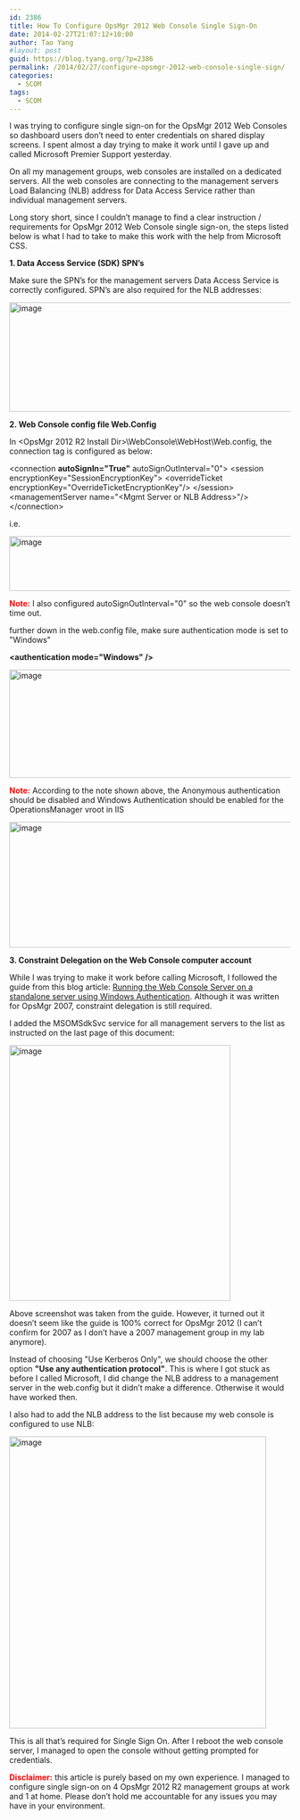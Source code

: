 ```yaml
---
id: 2386
title: How To Configure OpsMgr 2012 Web Console Single Sign-On
date: 2014-02-27T21:07:12+10:00
author: Tao Yang
#layout: post
guid: https://blog.tyang.org/?p=2386
permalink: /2014/02/27/configure-opsmgr-2012-web-console-single-sign/
categories:
  - SCOM
tags:
  - SCOM
---
```

I was trying to configure single sign-on for the OpsMgr 2012 Web Consoles so dashboard users don’t need to enter credentials on shared display screens. I spent almost a day trying to make it work until I gave up and called Microsoft Premier Support yesterday.

On all my management groups, web consoles are installed on a dedicated servers. All the web consoles are connecting to the management servers Load Balancing (NLB) address for Data Access Service rather than individual management servers.

Long story short, since I couldn’t manage to find a clear instruction / requirements for OpsMgr 2012 Web Console single sign-on, the steps listed below is what I had to take to make this work with the help from Microsoft CSS.

<strong>1. Data Access Service (SDK) SPN’s</strong>

Make sure the SPN’s for the management servers Data Access Service is correctly configured. SPN’s are also required for the NLB addresses:

<a href="https://blog.tyang.org/wp-content/uploads/2014/02/image17.png"><img style="display: inline; border: 0px;" title="image" alt="image" src="https://blog.tyang.org/wp-content/uploads/2014/02/image_thumb17.png" width="580" height="196" border="0" /></a>

<strong>2. Web Console config file Web.Config</strong>

In &lt;OpsMgr 2012 R2 Install Dir&gt;\WebConsole\WebHost\Web.config, the connection tag is configured as below:

&lt;connection <strong>autoSignIn="True"</strong> autoSignOutInterval="0"&gt;
&lt;session encryptionKey="SessionEncryptionKey"&gt;
&lt;overrideTicket encryptionKey="OverrideTicketEncryptionKey"/&gt;
&lt;/session&gt;
&lt;managementServer name="&lt;Mgmt Server or NLB Address&gt;"/&gt;
&lt;/connection&gt;

i.e.

<a href="https://blog.tyang.org/wp-content/uploads/2014/02/image18.png"><img style="display: inline; border: 0px;" title="image" alt="image" src="https://blog.tyang.org/wp-content/uploads/2014/02/image_thumb18.png" width="580" height="98" border="0" /></a>

<strong><span style="color: #ff0000;">Note:</span></strong> I also configured autoSignOutInterval="0" so the web console doesn’t time out.

further down in the web.config file, make sure authentication mode is set to "Windows"

<strong>&lt;authentication mode="Windows" /&gt;</strong>

<a href="https://blog.tyang.org/wp-content/uploads/2014/02/image19.png"><img style="display: inline; border: 0px;" title="image" alt="image" src="https://blog.tyang.org/wp-content/uploads/2014/02/image_thumb19.png" width="580" height="194" border="0" /></a>

<strong><span style="color: #ff0000;">Note:</span></strong> According to the note shown above, the Anonymous authentication should be disabled and Windows Authentication should be enabled for the OperationsManager vroot in IIS

<a href="https://blog.tyang.org/wp-content/uploads/2014/02/image20.png"><img style="display: inline; border: 0px;" title="image" alt="image" src="https://blog.tyang.org/wp-content/uploads/2014/02/image_thumb20.png" width="580" height="225" border="0" /></a>

<strong>3. Constraint Delegation on the Web Console computer account</strong>

While I was trying to make it work before calling Microsoft, I followed the guide from this blog article: <a href="http://blogs.technet.com/b/momteam/archive/2008/01/31/running-the-web-console-server-on-a-standalone-server-using-windows-authentication.aspx">Running the Web Console Server on a standalone server using Windows Authentication</a>. Although it was written for OpsMgr 2007, constraint delegation is still required.

I added the MSOMSdkSvc service for all management servers to the list as instructed on the last page of this document:

<a href="https://blog.tyang.org/wp-content/uploads/2014/02/image21.png"><img style="display: inline; border: 0px;" title="image" alt="image" src="https://blog.tyang.org/wp-content/uploads/2014/02/image_thumb21.png" width="396" height="458" border="0" /></a>

Above screenshot was taken from the guide. However, it turned out it doesn’t seem like the guide is 100% correct for OpsMgr 2012 (I can’t confirm for 2007 as I don’t have a 2007 management group in my lab anymore).

Instead of choosing "Use Kerberos Only", we should choose the other option <strong>"Use any authentication protocol"</strong>. This is where I got stuck as before I called Microsoft, I did change the NLB address to a management server in the web.config but it didn’t make a difference. Otherwise it would have worked then.

I also had to add the NLB address to the list because my web console is configured to use NLB:

<a href="https://blog.tyang.org/wp-content/uploads/2014/02/image22.png"><img style="display: inline; border: 0px;" title="image" alt="image" src="https://blog.tyang.org/wp-content/uploads/2014/02/image_thumb22.png" width="460" height="523" border="0" /></a>

This is all that’s required for Single Sign On. After I reboot the web console server, I managed to open the console without getting prompted for credentials.

<strong><span style="color: #ff0000;">Disclaimer:</span></strong> this article is purely based on my own experience. I managed to configure single sign-on on 4 OpsMgr 2012 R2 management groups at work and 1 at home. Please don’t hold me accountable for any issues you may have in your environment.